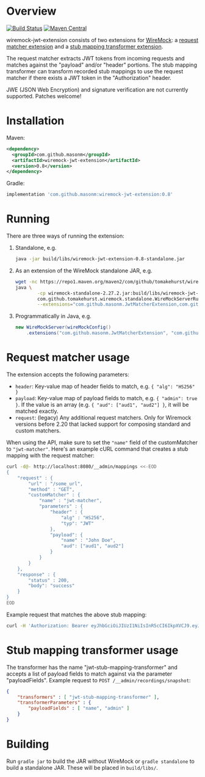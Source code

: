 # Overview

[![Build Status](https://github.com/MasonM/wiremock-jwt-extension/actions/workflows/gradle.yml/badge.svg)](https://github.com/MasonM/wiremock-jwt-extension/actions/workflows/gradle.yml?query=branch%3Amaster)
[![Maven Central](https://maven-badges.herokuapp.com/maven-central/com.github.masonm/wiremock-jwt-extension/badge.svg)](https://maven-badges.herokuapp.com/maven-central/com.github.masonm/wiremock-jwt-extension)

wiremock-jwt-extension consists of two extensions for [WireMock](http://wiremock.org): a [request matcher extension](http://wiremock.org/docs/extending-wiremock/#custom-request-matchers) and a [stub mapping transformer extension](http://wiremock.org/docs/record-playback/#transforming-generated-stubs).

The request matcher extracts JWT tokens from incoming requests and matches against the "payload" and/or "header" portions. The stub mapping transformer can transform recorded stub mappings to use the request matcher if there exists a JWT token in the "Authorization" header.

JWE (JSON Web Encryption) and signature verification are not currently supported. Patches welcome!

# Installation

Maven:
```xml
<dependency>
  <groupId>com.github.masonm</groupId>
  <artifactId>wiremock-jwt-extension</artifactId>
  <version>0.8</version>
</dependency>
```

Gradle:
```groovy
implementation 'com.github.masonm:wiremock-jwt-extension:0.8'
```

# Running

There are three ways of running the extension:

1. Standalone, e.g.

    ```sh
    java -jar build/libs/wiremock-jwt-extension-0.8-standalone.jar
    ```
    
2. As an extension of the WireMock standalone JAR, e.g.

    ```sh
    wget -nc https://repo1.maven.org/maven2/com/github/tomakehurst/wiremock-standalone/2.27.2/wiremock-standalone-2.27.2.jar
    java \
            -cp wiremock-standalone-2.27.2.jar:build/libs/wiremock-jwt-extension-0.8.jar \
            com.github.tomakehurst.wiremock.standalone.WireMockServerRunner \
            --extensions="com.github.masonm.JwtMatcherExtension,com.github.masonm.JwtStubMappingTransformer"
    ```

3. Programmatically in Java, e.g.

    ```java
    new WireMockServer(wireMockConfig()
        .extensions("com.github.masonm.JwtMatcherExtension", "com.github.masonm.JwtStubMappingTransformer"))
    ```

# Request matcher usage

The extension accepts the following parameters:
* `header`: Key-value map of header fields to match, e.g. `{ "alg": "HS256" }`
* `payload`: Key-value map of payload fields to match, e.g. `{ "admin": true }`. If the value is an array (e.g. `{ "aud": ["aud1", "aud2"] }`, it will be matched exactly.
* `request`: (legacy) Any additional request matchers. Only for Wiremock versions before 2.20 that lacked support for composing standard and custom matchers.

When using the API, make sure to set the `"name"` field of the customMatcher to `"jwt-matcher"`.  Here's an example cURL command that creates a stub mapping with the request matcher:
```sh
curl -d@- http://localhost:8080/__admin/mappings <<-EOD
{
    "request" : {
        "url" : "/some_url",
        "method" : "GET",
        "customMatcher" : {
            "name" : "jwt-matcher",
            "parameters" : {
                "header" : {
                    "alg" : "HS256",
                    "typ": "JWT"
                },
                "payload": {
                    "name" : "John Doe",
                    "aud": ["aud1", "aud2"]
                }
            }
        }
    },
    "response" : {
        "status" : 200,
        "body": "success"
    }
}
EOD
```

Example request that matches the above stub mapping:
```sh
curl -H 'Authorization: Bearer eyJhbGciOiJIUzI1NiIsInR5cCI6IkpXVCJ9.eyJzdWIiOiIxMjM0NTY3ODkwIiwibmFtZSI6IkpvaG4gRG9lIiwiaWF0IjoxNTE2MjM5MDIyLCJhdWQiOlsiYXVkMSIsImF1ZDIiXX0.h49E7AnYrJpttdEoi4GmoZUCtg6GBSHTSjUcDGnbjRI' http://localhost:8080/some_url
```

# Stub mapping transformer usage

The transformer has the name "jwt-stub-mapping-transformer" and accepts a list of payload fields to match against via the parameter "payloadFields". Example request to `POST /__admin/recordings/snapshot`:
```json
{
    "transformers" : [ "jwt-stub-mapping-transformer" ],
    "transformerParameters" : {
        "payloadFields" : [ "name", "admin" ]
    }
}
```

# Building

Run `gradle jar` to build the JAR without WireMock or `gradle standalone` to build a standalone JAR.
These will be placed in `build/libs/`.
